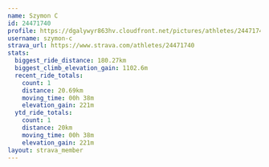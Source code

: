 ```yaml
---
name: Szymon C
id: 24471740
profile: https://dgalywyr863hv.cloudfront.net/pictures/athletes/24471740/7213253/3/large.jpg
username: szymon-c
strava_url: https://www.strava.com/athletes/24471740
stats:
  biggest_ride_distance: 180.27km
  biggest_climb_elevation_gain: 1102.6m
  recent_ride_totals:
    count: 1
    distance: 20.69km
    moving_time: 00h 38m
    elevation_gain: 221m
  ytd_ride_totals:
    count: 1
    distance: 20km
    moving_time: 00h 38m
    elevation_gain: 221m
layout: strava_member
--- 
```

